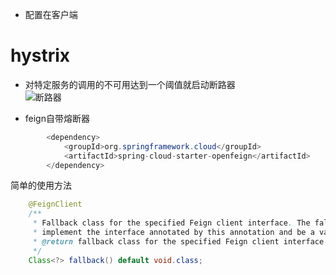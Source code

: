 - 配置在客户端
# hystrix  
- 对特定服务的调用的不可用达到一个阈值就启动断路器  
![断路器](https://www.fangzhipeng.com/img/jianshu/2279594-8dcb1f208d62046f.png)  


- feign自带熔断器  
```java
        <dependency>
            <groupId>org.springframework.cloud</groupId>
            <artifactId>spring-cloud-starter-openfeign</artifactId>
        </dependency>
```  
简单的使用方法
```java
	@FeignClient
    /**
	 * Fallback class for the specified Feign client interface. The fallback class must
	 * implement the interface annotated by this annotation and be a valid spring bean.
	 * @return fallback class for the specified Feign client interface
	 */
	Class<?> fallback() default void.class;
```